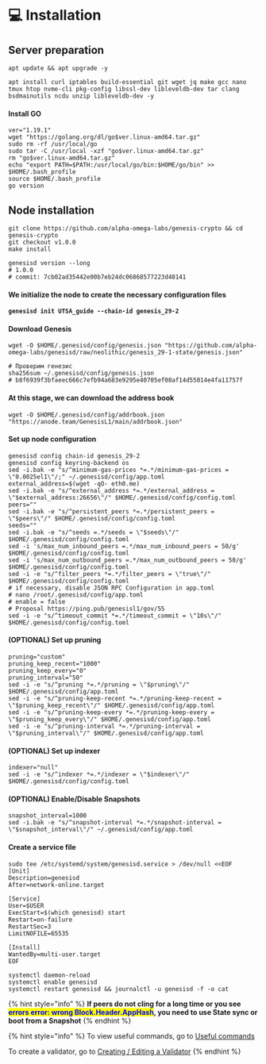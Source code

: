 # 💻 Installation

## Server preparation

```shell
apt update && apt upgrade -y
```

```shell
apt install curl iptables build-essential git wget jq make gcc nano tmux htop nvme-cli pkg-config libssl-dev libleveldb-dev tar clang bsdmainutils ncdu unzip libleveldb-dev -y
```

#### Install GO

```shell
ver="1.19.1"
wget "https://golang.org/dl/go$ver.linux-amd64.tar.gz"
sudo rm -rf /usr/local/go
sudo tar -C /usr/local -xzf "go$ver.linux-amd64.tar.gz"
rm "go$ver.linux-amd64.tar.gz"
echo "export PATH=$PATH:/usr/local/go/bin:$HOME/go/bin" >> $HOME/.bash_profile
source $HOME/.bash_profile
go version
```

## Node installation



```shell
git clone https://github.com/alpha-omega-labs/genesis-crypto && cd genesis-crypto
git checkout v1.0.0
make install

genesisd version --long
# 1.0.0
# commit: 7cb02ad35442e00b7eb24dc06868577223d48141
```

#### We initialize the node to create the necessary configuration files

<pre class="language-shell"><code class="lang-shell"><strong>genesisd init UTSA_guide --chain-id genesis_29-2
</strong></code></pre>

#### Download Genesis

```shell
wget -O $HOME/.genesisd/config/genesis.json "https://github.com/alpha-omega-labs/genesisd/raw/neolithic/genesis_29-1-state/genesis.json"

# Проверим генезис
sha256sum ~/.genesisd/config/genesis.json
# b8f6939f3bfaeec666c7efb94a683e9295e40705ef08af14d55014e4fa11757f
```

#### At this stage, we can download the address book

```shell
wget -O $HOME/.genesisd/config/addrbook.json "https://anode.team/GenesisL1/main/addrbook.json"
```

#### Set up node configuration

```shell
genesisd config chain-id genesis_29-2
genesisd config keyring-backend os
sed -i.bak -e "s/^minimum-gas-prices *=.*/minimum-gas-prices = \"0.0025el1\"/;" ~/.genesisd/config/app.toml
external_address=$(wget -qO- eth0.me)
sed -i.bak -e "s/^external_address *=.*/external_address = \"$external_address:26656\"/" $HOME/.genesisd/config/config.toml
peers=""
sed -i.bak -e "s/^persistent_peers *=.*/persistent_peers = \"$peers\"/" $HOME/.genesisd/config/config.toml
seeds=""
sed -i.bak -e "s/^seeds =.*/seeds = \"$seeds\"/" $HOME/.genesisd/config/config.toml
sed -i 's/max_num_inbound_peers =.*/max_num_inbound_peers = 50/g' $HOME/.genesisd/config/config.toml
sed -i 's/max_num_outbound_peers =.*/max_num_outbound_peers = 50/g' $HOME/.genesisd/config/config.toml
sed -i -e "s/^filter_peers *=.*/filter_peers = \"true\"/" $HOME/.genesisd/config/config.toml
# if necessary, disable JSON RPC Configuration in app.toml 
# nano /root/.genesisd/config/app.toml
# enable = false
# Proposal https://ping.pub/genesisl1/gov/55
sed -i -e "s/^timeout_commit *=.*/timeout_commit = \"10s\"/" $HOME/.genesisd/config/config.toml
```

#### (OPTIONAL) Set up pruning

```shell
pruning="custom"
pruning_keep_recent="1000"
pruning_keep_every="0"
pruning_interval="50"
sed -i -e "s/^pruning *=.*/pruning = \"$pruning\"/" $HOME/.genesisd/config/app.toml
sed -i -e "s/^pruning-keep-recent *=.*/pruning-keep-recent = \"$pruning_keep_recent\"/" $HOME/.genesisd/config/app.toml 
sed -i -e "s/^pruning-keep-every *=.*/pruning-keep-every = \"$pruning_keep_every\"/" $HOME/.genesisd/config/app.toml
sed -i -e "s/^pruning-interval *=.*/pruning-interval = \"$pruning_interval\"/" $HOME/.genesisd/config/app.toml
```

#### (OPTIONAL) Set up indexer

```shell
indexer="null"
sed -i -e "s/^indexer *=.*/indexer = \"$indexer\"/" $HOME/.genesisd/config/config.toml
```

#### (OPTIONAL) Enable/Disable Snapshots

```shell
snapshot_interval=1000
sed -i.bak -e "s/^snapshot-interval *=.*/snapshot-interval = \"$snapshot_interval\"/" ~/.genesisd/config/app.toml
```

#### Create a service file

```shell
sudo tee /etc/systemd/system/genesisd.service > /dev/null <<EOF
[Unit]
Description=genesisd
After=network-online.target

[Service]
User=$USER
ExecStart=$(which genesisd) start
Restart=on-failure
RestartSec=3
LimitNOFILE=65535

[Install]
WantedBy=multi-user.target
EOF
```

```shell
systemctl daemon-reload
systemctl enable genesisd
systemctl restart genesisd && journalctl -u genesisd -f -o cat
```

{% hint style="info" %}
**If peers do not cling for a long time or you see&#x20;**<mark style="color:blue;">**errors error: wrong Block.Header.AppHash**</mark>**, you need to use State sync or boot from a Snapshot**
{% endhint %}

{% hint style="info" %}
To view useful commands, go to [Useful commands](https://utsa.gitbook.io/services/cosmos-wiki/useful-commands)

To create a validator, go to [Creating / Editing a Validator](https://utsa.gitbook.io/services/cosmos-wiki/creating-editing-a-validator)
{% endhint %}
